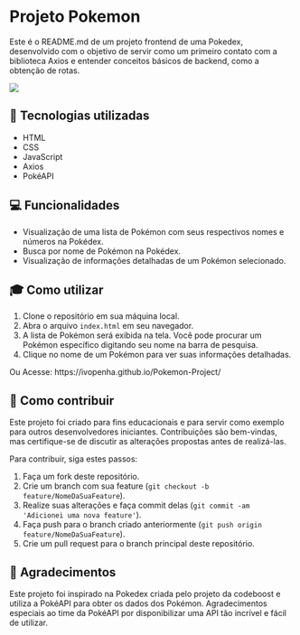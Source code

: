 <h1>Projeto Pokemon</h1>

<p>Este é o README.md de um projeto frontend de uma Pokedex, desenvolvido com o objetivo de servir como um primeiro contato com a biblioteca Axios e entender conceitos básicos de backend, como a obtenção de rotas.</p>

[<img src="[https://ibb.co/FV2tfZ8](https://i.ibb.co/jRmFx03/CPT2306171325-1856x963.gif)" />](https://i.ibb.co/jRmFx03/CPT2306171325-1856x963.gif)

<h2>🚀 Tecnologias utilizadas</h2>

<ul>
  <li>HTML</li>
  <li>CSS</li>
  <li>JavaScript</li>
  <li>Axios</li>
  <li>PokéAPI</li>
</ul>

<h2>💻 Funcionalidades</h2>

<ul>
  <li>Visualização de uma lista de Pokémon com seus respectivos nomes e números na Pokédex.</li>
  <li>Busca por nome de Pokémon na Pokédex.</li>
  <li>Visualização de informações detalhadas de um Pokémon selecionado.</li>
</ul>

<h2>🎓 Como utilizar</h2>

<ol>
  <li>Clone o repositório em sua máquina local.</li>
  <li>Abra o arquivo <code>index.html</code> em seu navegador.</li>
  <li>A lista de Pokémon será exibida na tela. Você pode procurar um Pokémon específico digitando seu nome na barra de pesquisa.</li>
  <li>Clique no nome de um Pokémon para ver suas informações detalhadas.</li>
</ol>

<p> <bold>Ou</bold> Acesse: https://ivopenha.github.io/Pokemon-Project/ </p>

<h2>🤝 Como contribuir</h2>

<p>Este projeto foi criado para fins educacionais e para servir como exemplo para outros desenvolvedores iniciantes. Contribuições são bem-vindas, mas certifique-se de discutir as alterações propostas antes de realizá-las.</p>

<p>Para contribuir, siga estes passos:</p>

<ol>
  <li>Faça um fork deste repositório.</li>
  <li>Crie um branch com sua feature (<code>git checkout -b feature/NomeDaSuaFeature</code>).</li>
  <li>Realize suas alterações e faça commit delas (<code>git commit -am 'Adicionei uma nova feature'</code>).</li>
  <li>Faça push para o branch criado anteriormente (<code>git push origin feature/NomeDaSuaFeature</code>).</li>
  <li>Crie um pull request para o branch principal deste repositório.</li>
</ol>
<h2>👏 Agradecimentos</h2>

<p>Este projeto foi inspirado na Pokedex criada pelo projeto da codeboost e utiliza a PokéAPI para obter os dados dos Pokémon. Agradecimentos especiais ao time da PokéAPI por disponibilizar uma API tão incrível e fácil de utilizar.</p>

